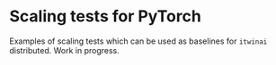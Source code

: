 # Scaling tests for PyTorch

Examples of scaling tests which can be used as baselines for `itwinai` distributed.
Work in progress.

